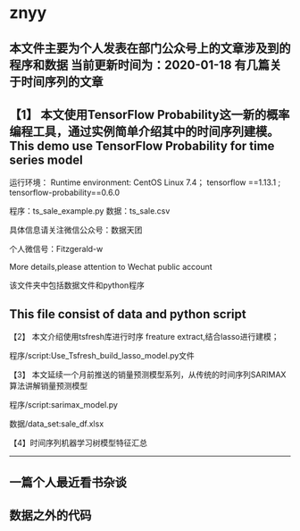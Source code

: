 # znyy
本文件主要为个人发表在部门公众号上的文章涉及到的程序和数据
当前更新时间为：2020-01-18
有几篇关于时间序列的文章
-----------------------------------------------------------------------------------
【1】
本文使用TensorFlow Probability这一新的概率编程工具，通过实例简单介绍其中的时间序列建模。
This demo use TensorFlow Probability for time series model 
-----------------------------------------------------------------------------------
运行环境：
Runtime environment:
CentOS Linux 7.4；
tensorflow ==1.13.1 ;
tensorflow-probability==0.6.0

程序：ts_sale_example.py
数据：ts_sale.csv

具体信息请关注微信公众号：数据天团

个人微信号：Fitzgerald-w

More details,please attention to Wechat public account

该文件夹中包括数据文件和python程序

This file consist of data and python script
-------------------------------------------------------------------------------------
【2】
本文介绍使用tsfresh库进行时序 freature extract,结合lasso进行建模；

程序/script:Use_Tsfresh_build_lasso_model.py文件

【3】
本文延续一个月前推送的销量预测模型系列，从传统的时间序列SARIMAX 算法讲解销量预测模型

程序/script:sarimax_model.py

数据/data_set:sale_df.xlsx

【4】时间序列机器学习树模型特征汇总

-------------------------------------------------------------------------------------
一篇个人最近看书杂谈
-------------------------------------------------------------------------------------
数据之外的代码
-------------------------------------------------------------------------------------


